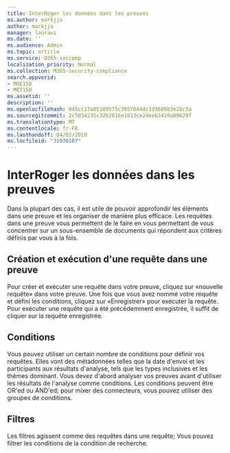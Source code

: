 ```yaml
---
title: InterRoger les données dans les preuves
ms.author: markjjo
author: markjjo
manager: laurawi
ms.date: ''
ms.audience: Admin
ms.topic: article
ms.service: O365-seccomp
localization_priority: Normal
ms.collection: M365-security-compliance
search.appverid:
- MOE150
- MET150
ms.assetid: ''
description: ''
ms.openlocfilehash: 845cc17a85109575c3957044dc1d3688b3e2bc5a
ms.sourcegitcommit: 2c5834235c32b2616e1813ce24eeb3419a09629f
ms.translationtype: MT
ms.contentlocale: fr-FR
ms.lasthandoff: 04/02/2019
ms.locfileid: "31030107"
---
```

# <a name="query-the-data-in-evidence"></a>InterRoger les données dans les preuves

Dans la plupart des cas, il est utile de pouvoir approfondir les éléments dans une preuve et les organiser de manière plus efficace. Les requêtes dans une preuve vous permettent de le faire en vous permettant de vous concentrer sur un sous-ensemble de documents qui répondent aux critères définis par vous à la fois.

## <a name="creating-and-running-a-query-within-a-evidence"></a>Création et exécution d'une requête dans une preuve

Pour créer et exécuter une requête dans votre preuve, cliquez sur «nouvelle requête» dans votre preuve. Une fois que vous avez nommé votre requête et défini les conditions, cliquez sur «Enregistrer» pour exécuter la requête. Pour exécuter une requête qui a été précédemment enregistrée, il suffit de cliquer sur la requête enregistrée.

## <a name="conditions"></a>Conditions

Vous pouvez utiliser un certain nombre de conditions pour définir vos requêtes. Elles vont des métadonnées telles que la date d'envoi et les participants aux résultats d'analyse, tels que les types inclusives et les thèmes dominant. Vous devez d'abord analyser vos preuves avant d'utiliser les résultats de l'analyse comme conditions. Les conditions peuvent être OR'ed ou AND'ed; pour mixer des connecteurs, vous pouvez utiliser des groupes de conditions.

## <a name="filters"></a>Filtres
Les filtres agissent comme des requêtes dans une requête; Vous pouvez filtrer les conditions de la condition de recherche.


